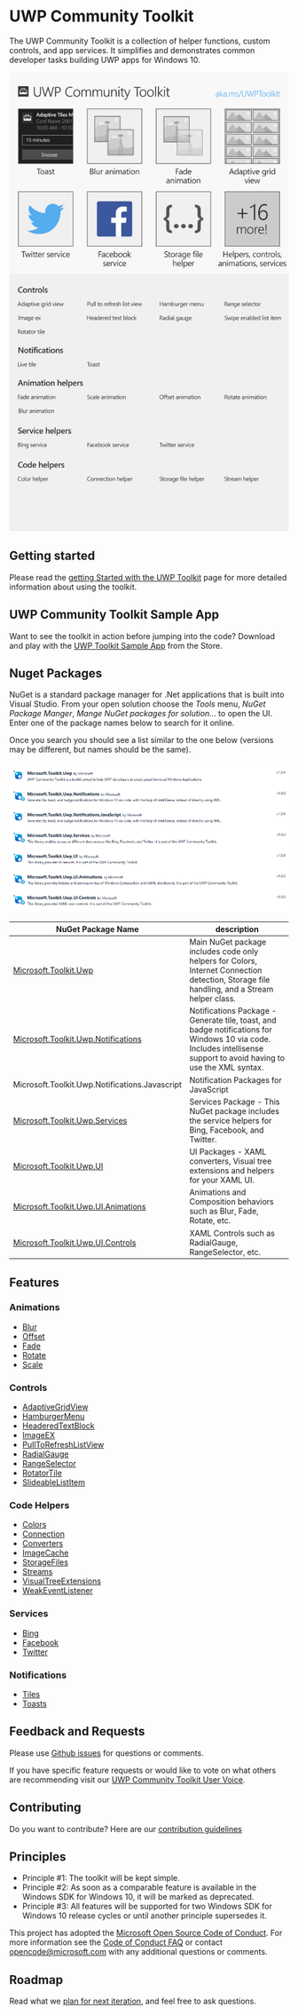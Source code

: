 UWP Community Toolkit
===========

The UWP Community Toolkit is a collection of helper functions, custom controls, and app services. It simplifies and demonstrates common developer tasks building UWP apps for Windows 10.

![Control Overview](githubresources/images/UWP-community-toolkit-overview.png "Sample Image")

## Getting started

Please read the [getting Started with the UWP Toolkit](https://developer.microsoft.com/en-us/windows/uwp-community-toolkit/getting-started.htm) page for more detailed information about using the toolkit.

## UWP Community Toolkit Sample App

Want to see the toolkit in action before jumping into the code?  Download and play with the [UWP Toolkit Sample App](https://www.microsoft.com/store/apps/9nblggh4tlcq) from the Store.

## Nuget Packages

NuGet is a standard package manager for .Net applications that is built into Visual Studio. From your open solution choose the *Tools* menu, *NuGet Package Manger*, *Mange NuGet packages for solution...* to open the UI.  Enter one of the package names below to search for it online.

Once you search you should see a list similar to the one below (versions may be different, but names should be the same).

![nuget packages](githubresources/images/NugetPackages.png "Nuget Packages")

| NuGet Package Name | description |
| --- | --- |
| [Microsoft.Toolkit.Uwp](https://developer.microsoft.com/en-us/windows/uwp-community-toolkit/api/Microsoft_Toolkit_Uwp.htm) | Main NuGet package includes code only helpers for Colors, Internet Connection detection, Storage file handling, and a Stream helper class. |
| [Microsoft.Toolkit.Uwp.Notifications](https://developer.microsoft.com/en-us/windows/uwp-community-toolkit/api/Microsoft_Toolkit_Uwp_Notifications.htm) | Notifications Package - Generate tile, toast, and badge notifications for Windows 10 via code.  Includes intellisense support to avoid having to use the XML syntax. |
| Microsoft.Toolkit.Uwp.Notifications.Javascript | Notification Packages for JavaScript |
| [Microsoft.Toolkit.Uwp.Services](https://developer.microsoft.com/en-us/windows/uwp-community-toolkit/api/Microsoft_Toolkit_Uwp_Services.htm) | Services Package - This NuGet package includes the service helpers for Bing, Facebook, and Twitter. |
| [Microsoft.Toolkit.Uwp.UI](https://developer.microsoft.com/en-us/windows/uwp-community-toolkit/api/Microsoft_Toolkit_Uwp_UI.htm) | UI Packages - XAML converters, Visual tree extensions and helpers for your XAML UI. |
| [Microsoft.Toolkit.Uwp.UI.Animations](https://developer.microsoft.com/en-us/windows/uwp-community-toolkit/api/Microsoft_Toolkit_Uwp_UI_Animations.htm) | Animations and Composition behaviors such as Blur, Fade, Rotate, etc. |
| [Microsoft.Toolkit.Uwp.UI.Controls](https://developer.microsoft.com/en-us/windows/uwp-community-toolkit/api/Microsoft_Toolkit_Uwp_UI_Controls.htm) | XAML Controls such as RadialGauge, RangeSelector, etc. | 

## Features

### Animations

* [Blur](https://developer.microsoft.com/en-us/windows/uwp-community-toolkit/animations/blur.htm)
* [Offset](https://developer.microsoft.com/en-us/windows/uwp-community-toolkit/animations/offset.htm)
* [Fade](https://developer.microsoft.com/en-us/windows/uwp-community-toolkit/animations/fade.htm)
* [Rotate](https://developer.microsoft.com/en-us/windows/uwp-community-toolkit/animations/rotate.htm)
* [Scale](https://developer.microsoft.com/en-us/windows/uwp-community-toolkit/animations/scale.htm)

### Controls

* [AdaptiveGridView](https://developer.microsoft.com/en-us/windows/uwp-community-toolkit/controls/adaptivegridview.htm)
* [HamburgerMenu](https://developer.microsoft.com/en-us/windows/uwp-community-toolkit/controls/hamburgermenu.htm)
* [HeaderedTextBlock](https://developer.microsoft.com/en-us/windows/uwp-community-toolkit/controls/headeredtextblock.htm)
* [ImageEX](https://developer.microsoft.com/en-us/windows/uwp-community-toolkit/controls/imageex.htm)
* [PullToRefreshListView](https://developer.microsoft.com/en-us/windows/uwp-community-toolkit/controls/pulltorefreshlistview.htm)
* [RadialGauge](https://developer.microsoft.com/en-us/windows/uwp-community-toolkit/controls/radialgauge.htm)
* [RangeSelector](https://developer.microsoft.com/en-us/windows/uwp-community-toolkit/controls/rangeselector.htm)
* [RotatorTile](https://developer.microsoft.com/en-us/windows/uwp-community-toolkit/controls/rotatortile.htm)
* [SlideableListItem](https://developer.microsoft.com/en-us/windows/uwp-community-toolkit/controls/slidablelistitem.htm)

### Code Helpers

* [Colors](https://developer.microsoft.com/en-us/windows/uwp-community-toolkit/helpers/colors.htm)
* [Connection](https://developer.microsoft.com/en-us/windows/uwp-community-toolkit/helpers/connectionhelper.htm)
* [Converters](https://developer.microsoft.com/en-us/windows/uwp-community-toolkit/helpers/converters.htm)
* [ImageCache](https://developer.microsoft.com/en-us/windows/uwp-community-toolkit/helpers/imagecache.htm)
* [StorageFiles](https://developer.microsoft.com/en-us/windows/uwp-community-toolkit/helpers/storagefiles.htm)
* [Streams](https://developer.microsoft.com/en-us/windows/uwp-community-toolkit/helpers/streams.htm)
* [VisualTreeExtensions](https://developer.microsoft.com/en-us/windows/uwp-community-toolkit/helpers/visualtreeextensions.htm)
* [WeakEventListener](https://developer.microsoft.com/en-us/windows/uwp-community-toolkit/helpers/weakeventlistener.htm)

### Services

* [Bing](https://developer.microsoft.com/en-us/windows/uwp-community-toolkit/services/bing.htm)
* [Facebook](https://developer.microsoft.com/en-us/windows/uwp-community-toolkit/services/facebook.htm)
* [Twitter](https://developer.microsoft.com/en-us/windows/uwp-community-toolkit/services/twitter.htm)

### Notifications
- [Tiles](https://blogs.msdn.microsoft.com/tiles_and_toasts/2015/06/30/adaptive-tile-templates-schema-and-documentation/)
- [Toasts](https://blogs.msdn.microsoft.com/tiles_and_toasts/2015/07/02/adaptive-and-interactive-toast-notifications-for-windows-10/)

## Feedback and Requests

Please use [Github issues](https://github.com/Microsoft/UWPCommunityToolkit/issues) for questions or comments.

If you have specific feature requests or would like to vote on what others are recommending visit our [UWP Community Toolkit User Voice](https://aka.ms/uwpcommunitytoolkituservoice).

## Contributing
Do you want to contribute? Here are our [contribution guidelines](https://github.com/Microsoft/UWPCommunityToolkit/blob/master/contributing.md)

## Principles

 - Principle #1: The toolkit will be kept simple.
 - Principle #2: As soon as a comparable feature is available in the Windows SDK for Windows 10, it will be marked as deprecated.
 - Principle #3: All features will be supported for two Windows SDK for Windows 10 release cycles or until another principle supersedes it.

This project has adopted the [Microsoft Open Source Code of Conduct](https://opensource.microsoft.com/codeofconduct/). For more information see the [Code of Conduct FAQ](https://opensource.microsoft.com/codeofconduct/faq/) or contact [opencode@microsoft.com](mailto:opencode@microsoft.com) with any additional questions or comments.

## Roadmap

Read what we [plan for next iteration](https://github.com/Microsoft/UWPCommunityToolkit/issues?q=is%3Aopen+is%3Aissue+milestone%3Av1.1), and feel free to ask questions.
